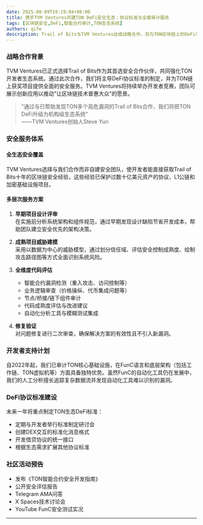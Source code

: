 ```yaml
---
date: 2025-08-09T19:19:04+08:00
title: 携手TVM Ventures共建TON DeFi安全生态：协议标准与全面审计服务
tags: [区块链安全,DeFi,智能合约审计,TON生态系统]
authors: qife
description: Trail of Bits与TVM Ventures达成战略合作，将为TON区块链上的DeFi项目提供全生命周期安全服务，包括智能合约审计、威胁建模、设计评审等，并主导制定TON生态DeFi协议标准，推动安全与互操作性建设。
---
```


### 战略合作背景
TVM Ventures已正式选择Trail of Bits作为其首选安全合作伙伴，共同强化TON开发者生态系统。通过此次合作，我们将主导DeFi协议标准的制定，并为TON链上获奖项目提供全面的安全服务。TVM Ventures将持续举办开发者竞赛，团队可展示创新应用以推动"让区块链技术普惠大众"的愿景。

> "通过与已帮助发现TON多个高危漏洞的Trail of Bits合作，我们将把TON DeFi升级为机构级生态系统"  
> ——TVM Ventures创始人Steve Yun

### 安全服务体系
#### 全生态安全覆盖
TVM Ventures选择与我们合作而非自建安全团队，使开发者能直接获取Trail of Bits十年的区块链安全经验，这些经验已保护过数十亿美元资产的协议、L1公链和加密基础设施项目。

#### 多层次服务方案
1. **早期项目设计评审**  
   在实施前分析系统架构和组件规范，通过早期发现设计缺陷节省开发成本，帮助团队建立安全优先的架构决策。

2. **成熟项目威胁建模**  
   采用以数据为中心的威胁模型，通过划分信任域、评估安全控制成熟度、绘制攻击路径图等方式全面识别系统风险。

3. **全维度代码评估**  
   - 智能合约漏洞检测（重入攻击、访问控制等）
   - 业务逻辑审查（价格操纵、代币集成问题等）
   - 节点/桥接/链下组件审计
   - 代码成熟度评估与改进建议
   - 自动化分析工具与模糊测试集成

4. **修复验证**  
   对问题修复进行二次审查，确保解决方案的有效性且不引入新漏洞。

### 开发者支持计划
自2022年起，我们已审计TON核心基础设施，在FunC语言和底层架构（包括工作链、TON虚拟机等）方面具备独特优势。虽然FunC的自动化工具仍在发展中，我们的人工分析擅长追踪复杂数据流并发现自动化工具难以识别的漏洞。

### DeFi协议标准建设
未来一年将重点制定TON生态DeFi标准：
- 定期与开发者举行标准制定研讨会
- 创建DEX交互的标准化消息格式
- 开发借贷协议的统一接口
- 根据生态需求扩展其他协议标准

### 社区活动预告
- 发布《TON智能合约安全开发指南》
- 公开安全评估报告
- Telegram AMA问答
- X Spaces技术讨论会
- YouTube FunC安全测试实况
---

